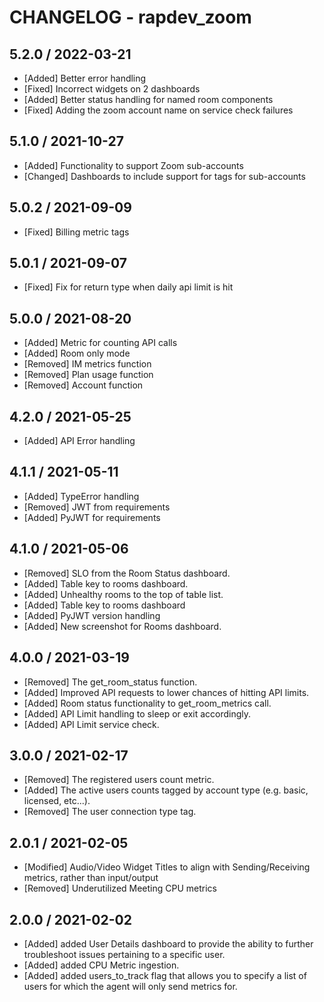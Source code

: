 # CHANGELOG - rapdev_zoom
## 5.2.0 / 2022-03-21
* [Added] Better error handling
* [Fixed] Incorrect widgets on 2 dashboards
* [Added] Better status handling for named room components
* [Fixed] Adding the zoom account name on service check failures

## 5.1.0 / 2021-10-27
* [Added] Functionality to support Zoom sub-accounts
* [Changed] Dashboards to include support for tags for sub-accounts

## 5.0.2 / 2021-09-09
* [Fixed] Billing metric tags

## 5.0.1 / 2021-09-07
* [Fixed] Fix for return type when daily api limit is hit

## 5.0.0 / 2021-08-20
* [Added] Metric for counting API calls
* [Added] Room only mode
* [Removed] IM metrics function
* [Removed] Plan usage function
* [Removed] Account function

## 4.2.0 / 2021-05-25
* [Added] API Error handling

## 4.1.1 / 2021-05-11
* [Added] TypeError handling
* [Removed] JWT from requirements
* [Added] PyJWT for requirements

## 4.1.0 / 2021-05-06
* [Removed] SLO from the Room Status dashboard.
* [Added] Table key to rooms dashboard.
* [Added] Unhealthy rooms to the top of table list.
* [Added] Table key to rooms dashboard
* [Added] PyJWT version handling
* [Added] New screenshot for Rooms dashboard.

## 4.0.0 / 2021-03-19
* [Removed] The get_room_status function. 
* [Added] Improved API requests to lower chances of hitting API limits. 
* [Added] Room status functionality to get_room_metrics call.
* [Added] API Limit handling to sleep or exit accordingly.
* [Added] API Limit service check.

## 3.0.0 / 2021-02-17

* [Removed] The registered users count metric.
* [Added] The active users counts tagged by account type (e.g. basic, licensed, etc...).
* [Removed] The user connection type tag.

## 2.0.1 / 2021-02-05

* [Modified] Audio/Video Widget Titles to align with Sending/Receiving metrics, rather than input/output
* [Removed] Underutilized Meeting CPU metrics

## 2.0.0 / 2021-02-02

* [Added] added User Details dashboard to provide the ability to further troubleshoot issues pertaining to a specific user.
* [Added] added CPU Metric ingestion.
* [Added] added users_to_track flag that allows you to specify a list of users for which the agent will only send metrics for.

